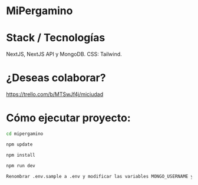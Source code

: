 # MiPergamino

# Stack / Tecnologías

NextJS, NextJS API y MongoDB. CSS: Tailwind.

# ¿Deseas colaborar?

https://trello.com/b/MTSwJf4j/miciudad

# Cómo ejecutar proyecto:

```sh
cd mipergamino
```

```sh
npm update
```

```sh
npm install
```

```sh
npm run dev
```

```sh
Renombrar .env.sample a .env y modificar las variables MONGO_USERNAME y MONGO_PASSWORD (pedirmelas).
```
